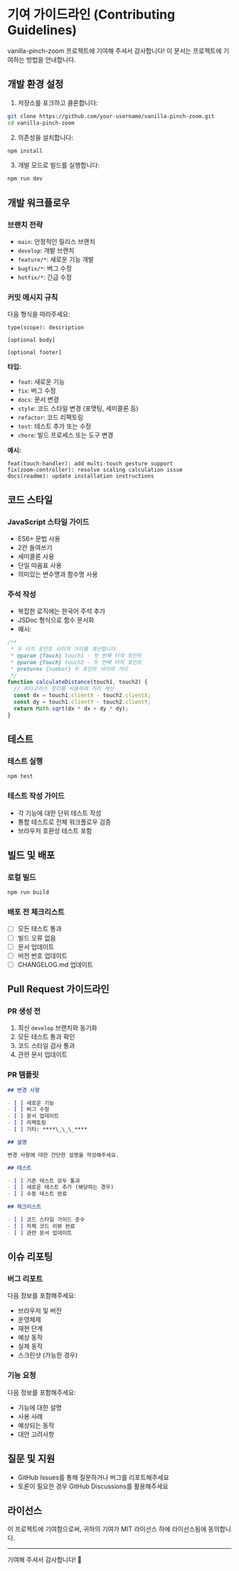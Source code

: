 # 기여 가이드라인 (Contributing Guidelines)

vanilla-pinch-zoom 프로젝트에 기여해 주셔서 감사합니다! 이 문서는 프로젝트에 기여하는 방법을 안내합니다.

## 개발 환경 설정

1. 저장소를 포크하고 클론합니다:

```bash
git clone https://github.com/your-username/vanilla-pinch-zoom.git
cd vanilla-pinch-zoom
```

2. 의존성을 설치합니다:

```bash
npm install
```

3. 개발 모드로 빌드를 실행합니다:

```bash
npm run dev
```

## 개발 워크플로우

### 브랜치 전략

- `main`: 안정적인 릴리스 브랜치
- `develop`: 개발 브랜치
- `feature/*`: 새로운 기능 개발
- `bugfix/*`: 버그 수정
- `hotfix/*`: 긴급 수정

### 커밋 메시지 규칙

다음 형식을 따라주세요:

```
type(scope): description

[optional body]

[optional footer]
```

**타입:**

- `feat`: 새로운 기능
- `fix`: 버그 수정
- `docs`: 문서 변경
- `style`: 코드 스타일 변경 (포맷팅, 세미콜론 등)
- `refactor`: 코드 리팩토링
- `test`: 테스트 추가 또는 수정
- `chore`: 빌드 프로세스 또는 도구 변경

**예시:**

```
feat(touch-handler): add multi-touch gesture support
fix(zoom-controller): resolve scaling calculation issue
docs(readme): update installation instructions
```

## 코드 스타일

### JavaScript 스타일 가이드

- ES6+ 문법 사용
- 2칸 들여쓰기
- 세미콜론 사용
- 단일 따옴표 사용
- 의미있는 변수명과 함수명 사용

### 주석 작성

- 복잡한 로직에는 한국어 주석 추가
- JSDoc 형식으로 함수 문서화
- 예시:

```javascript
/**
 * 두 터치 포인트 사이의 거리를 계산합니다
 * @param {Touch} touch1 - 첫 번째 터치 포인트
 * @param {Touch} touch2 - 두 번째 터치 포인트
 * @returns {number} 두 포인트 사이의 거리
 */
function calculateDistance(touch1, touch2) {
  // 피타고라스 정리를 사용하여 거리 계산
  const dx = touch1.clientX - touch2.clientX;
  const dy = touch1.clientY - touch2.clientY;
  return Math.sqrt(dx * dx + dy * dy);
}
```

## 테스트

### 테스트 실행

```bash
npm test
```

### 테스트 작성 가이드

- 각 기능에 대한 단위 테스트 작성
- 통합 테스트로 전체 워크플로우 검증
- 브라우저 호환성 테스트 포함

## 빌드 및 배포

### 로컬 빌드

```bash
npm run build
```

### 배포 전 체크리스트

- [ ] 모든 테스트 통과
- [ ] 빌드 오류 없음
- [ ] 문서 업데이트
- [ ] 버전 번호 업데이트
- [ ] CHANGELOG.md 업데이트

## Pull Request 가이드라인

### PR 생성 전

1. 최신 `develop` 브랜치와 동기화
2. 모든 테스트 통과 확인
3. 코드 스타일 검사 통과
4. 관련 문서 업데이트

### PR 템플릿

```markdown
## 변경 사항

- [ ] 새로운 기능
- [ ] 버그 수정
- [ ] 문서 업데이트
- [ ] 리팩토링
- [ ] 기타: ****\_\_\_****

## 설명

변경 사항에 대한 간단한 설명을 작성해주세요.

## 테스트

- [ ] 기존 테스트 모두 통과
- [ ] 새로운 테스트 추가 (해당하는 경우)
- [ ] 수동 테스트 완료

## 체크리스트

- [ ] 코드 스타일 가이드 준수
- [ ] 자체 코드 리뷰 완료
- [ ] 관련 문서 업데이트
```

## 이슈 리포팅

### 버그 리포트

다음 정보를 포함해주세요:

- 브라우저 및 버전
- 운영체제
- 재현 단계
- 예상 동작
- 실제 동작
- 스크린샷 (가능한 경우)

### 기능 요청

다음 정보를 포함해주세요:

- 기능에 대한 설명
- 사용 사례
- 예상되는 동작
- 대안 고려사항

## 질문 및 지원

- GitHub Issues를 통해 질문하거나 버그를 리포트해주세요
- 토론이 필요한 경우 GitHub Discussions를 활용해주세요

## 라이선스

이 프로젝트에 기여함으로써, 귀하의 기여가 MIT 라이선스 하에 라이선스됨에 동의합니다.

---

기여해 주셔서 감사합니다! 🎉
